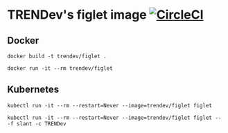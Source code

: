 # TRENDev's figlet image [![CircleCI](https://circleci.com/gh/trendev/figlet.svg?style=svg)](https://circleci.com/gh/trendev/figlet)

## Docker
`docker build -t trendev/figlet .`

`docker run -it --rm trendev/figlet`


## Kubernetes
`kubectl run -it --rm --restart=Never --image=trendev/figlet figlet`

`kubectl run -it --rm --restart=Never --image=trendev/figlet figlet -- -f slant -c TRENDev`
